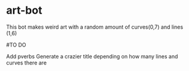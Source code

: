 # art-bot

This bot makes weird art with a random amount of curves(0,7) and lines (1,6)

#TO DO

Add pverbs 
Generate a crazier title depending on how many lines and curves there are

